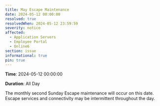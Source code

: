 ```yaml
---
title: May Escape Maintenance
date: 2024-05-12 00:00:00
resolved: true
resolvedWhen: 2024-05-12 23:59:59
severity: notice
affected:
  - Application Servers
  - Employee Portal
  - Online6
section: issue
informational: true
pin: true
---
```


**Time**: 2024-05-12 00:00:00

**Duration**: All Day

The monthly second Sunday Escape maintenance will occur on this date. Escape services and connectivity may be intermittent throughout the day.
